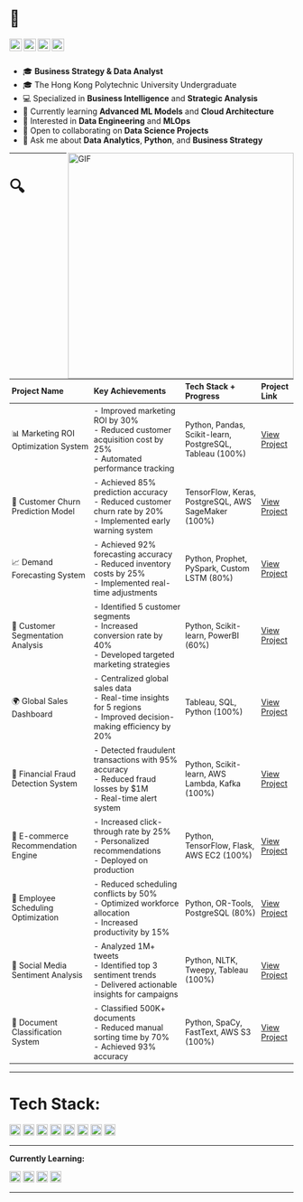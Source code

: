 # 👋

<p align="left">
<a href="https://linkedin.com/in/your-profile">
  <img align="left" alt="LinkedIn" width="22px" src="https://cdn.jsdelivr.net/npm/simple-icons@3.12.2/icons/linkedin.svg" />
</a>
<a href="https://github.com/your-github">
  <img align="left" alt="Github" width="22px" src="https://cdn.jsdelivr.net/npm/simple-icons@3.12.2/icons/github.svg" />
</a>
<a href="mailto:your.email@gmail.com">
  <img align="left" alt="Email" width="22px" src="https://cdn.jsdelivr.net/npm/simple-icons@3.12.2/icons/gmail.svg" />
</a>
<a href="https://tableau.com/your-profile">
  <img align="left" alt="Tableau" width="22px" src="https://cdn.jsdelivr.net/npm/simple-icons@3.12.2/icons/tableau.svg" />
</a>
</p>

<br />
<br />

- 🎓 **Business Strategy & Data Analyst**
- 🎓 The Hong Kong Polytechnic University Undergraduate
- 💻 Specialized in **Business Intelligence** and **Strategic Analysis**
- 🌱 Currently learning **Advanced ML Models** and **Cloud Architecture**
- 🤔 Interested in **Data Engineering** and **MLOps**
- 💼 Open to collaborating on **Data Science Projects**
- 💬 Ask me about **Data Analytics**, **Python**, and **Business Strategy**

<img align="right" alt="GIF" width="400px" src="https://media.giphy.com/media/SWoSkN6DxTszqIKEqv/giphy.gif" />

---

# 🔍

<table style="border-collapse: collapse; width: 100%; font-size: 14px;">
  <thead>
    <tr>
      <th style="text-align: left; padding: 4px;">Project Name</th>
      <th style="text-align: left; padding: 4px;">Key Achievements</th>
      <th style="text-align: left; padding: 4px;">Tech Stack + Progress</th>
      <th style="text-align: left; padding: 4px;">Project Link</th>
    </tr>
  </thead>
  <tbody>
    <tr>
      <td style="padding: 4px;">📊 Marketing ROI Optimization System</td>
      <td style="padding: 4px;">- Improved marketing ROI by 30%<br>- Reduced customer acquisition cost by 25%<br>- Automated performance tracking</td>
      <td style="padding: 4px;">Python, Pandas, Scikit-learn, PostgreSQL, Tableau (100%)</td>
      <td style="padding: 4px;"><a href="https://github.com/your-github/marketing-roi">View Project</a></td>
    </tr>
    <tr>
      <td style="padding: 4px;">🤖 Customer Churn Prediction Model</td>
      <td style="padding: 4px;">- Achieved 85% prediction accuracy<br>- Reduced customer churn rate by 20%<br>- Implemented early warning system</td>
      <td style="padding: 4px;">TensorFlow, Keras, PostgreSQL, AWS SageMaker (100%)</td>
      <td style="padding: 4px;"><a href="https://github.com/your-github/churn-prediction">View Project</a></td>
    </tr>
    <tr>
      <td style="padding: 4px;">📈 Demand Forecasting System</td>
      <td style="padding: 4px;">- Achieved 92% forecasting accuracy<br>- Reduced inventory costs by 25%<br>- Implemented real-time adjustments</td>
      <td style="padding: 4px;">Python, Prophet, PySpark, Custom LSTM (80%)</td>
      <td style="padding: 4px;"><a href="https://github.com/your-github/demand-forecast">View Project</a></td>
    </tr>
    <tr>
      <td style="padding: 4px;">👥 Customer Segmentation Analysis</td>
      <td style="padding: 4px;">- Identified 5 customer segments<br>- Increased conversion rate by 40%<br>- Developed targeted marketing strategies</td>
      <td style="padding: 4px;">Python, Scikit-learn, PowerBI (60%)</td>
      <td style="padding: 4px;"><a href="https://github.com/your-github/customer-segmentation">View Project</a></td>
    </tr>
    <tr>
      <td style="padding: 4px;">🌍 Global Sales Dashboard</td>
      <td style="padding: 4px;">- Centralized global sales data<br>- Real-time insights for 5 regions<br>- Improved decision-making efficiency by 20%</td>
      <td style="padding: 4px;">Tableau, SQL, Python (100%)</td>
      <td style="padding: 4px;"><a href="https://github.com/your-github/global-sales-dashboard">View Project</a></td>
    </tr>
    <tr>
      <td style="padding: 4px;">🏦 Financial Fraud Detection System</td>
      <td style="padding: 4px;">- Detected fraudulent transactions with 95% accuracy<br>- Reduced fraud losses by $1M<br>- Real-time alert system</td>
      <td style="padding: 4px;">Python, Scikit-learn, AWS Lambda, Kafka (100%)</td>
      <td style="padding: 4px;"><a href="https://github.com/your-github/financial-fraud-detection">View Project</a></td>
    </tr>
    <tr>
      <td style="padding: 4px;">🛒 E-commerce Recommendation Engine</td>
      <td style="padding: 4px;">- Increased click-through rate by 25%<br>- Personalized recommendations<br>- Deployed on production</td>
      <td style="padding: 4px;">Python, TensorFlow, Flask, AWS EC2 (100%)</td>
      <td style="padding: 4px;"><a href="https://github.com/your-github/ecommerce-recommendation">View Project</a></td>
    </tr>
    <tr>
      <td style="padding: 4px;">📅 Employee Scheduling Optimization</td>
      <td style="padding: 4px;">- Reduced scheduling conflicts by 50%<br>- Optimized workforce allocation<br>- Increased productivity by 15%</td>
      <td style="padding: 4px;">Python, OR-Tools, PostgreSQL (80%)</td>
      <td style="padding: 4px;"><a href="https://github.com/your-github/employee-scheduling">View Project</a></td>
    </tr>
    <tr>
      <td style="padding: 4px;">🚀 Social Media Sentiment Analysis</td>
      <td style="padding: 4px;">- Analyzed 1M+ tweets<br>- Identified top 3 sentiment trends<br>- Delivered actionable insights for campaigns</td>
      <td style="padding: 4px;">Python, NLTK, Tweepy, Tableau (100%)</td>
      <td style="padding: 4px;"><a href="https://github.com/your-github/social-media-sentiment">View Project</a></td>
    </tr>
    <tr>
      <td style="padding: 4px;">📂 Document Classification System</td>
      <td style="padding: 4px;">- Classified 500K+ documents<br>- Reduced manual sorting time by 70%<br>- Achieved 93% accuracy</td>
      <td style="padding: 4px;">Python, SpaCy, FastText, AWS S3 (100%)</td>
      <td style="padding: 4px;"><a href="https://github.com/your-github/document-classification">View Project</a></td>
    </tr>
  </tbody>
</table>

---

# **Tech Stack:**  

<code><img height="20" src="https://cdn.jsdelivr.net/npm/simple-icons@3.12.2/icons/python.svg"></code>
<code><img height="20" src="https://cdn.jsdelivr.net/npm/simple-icons@3.12.2/icons/r.svg"></code>
<code><img height="20" src="https://cdn.jsdelivr.net/npm/simple-icons@3.12.2/icons/mysql.svg"></code>
<code><img height="20" src="https://cdn.jsdelivr.net/npm/simple-icons@3.12.2/icons/postgresql.svg"></code>
<code><img height="20" src="https://cdn.jsdelivr.net/npm/simple-icons@3.12.2/icons/tableau.svg"></code>
<code><img height="20" src="https://cdn.jsdelivr.net/npm/simple-icons@3.12.2/icons/powerbi.svg"></code>
<code><img height="20" src="https://cdn.jsdelivr.net/npm/simple-icons@3.12.2/icons/jupyter.svg"></code>
<code><img height="20" src="https://cdn.jsdelivr.net/npm/simple-icons@3.12.2/icons/git.svg"></code>

---

**Currently Learning:**

<code><img height="20" src="https://cdn.jsdelivr.net/npm/simple-icons@3.12.2/icons/tensorflow.svg"></code>
<code><img height="20" src="https://cdn.jsdelivr.net/npm/simple-icons@3.12.2/icons/amazonaws.svg"></code>
<code><img height="20" src="https://cdn.jsdelivr.net/npm/simple-icons@3.12.2/icons/googlecloud.svg"></code>
<code><img height="20" src="https://cdn.jsdelivr.net/npm/simple-icons@3.12.2/icons/apachekafka.svg"></code>

---

